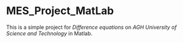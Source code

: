 # MES_Project_MatLab

This is a simple project for *Difference equations* on *AGH University of Science and Technology* in Matlab. 
